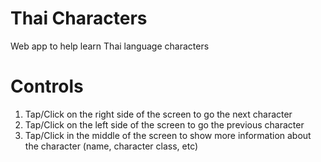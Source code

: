 # Thai Characters
Web app to help learn Thai language characters

# Controls
1. Tap/Click on the right side of the screen to go the next character
2. Tap/Click on the left side of the screen to go the previous character
3. Tap/Click in the middle of the screen to show more information about the character (name, character class, etc)

